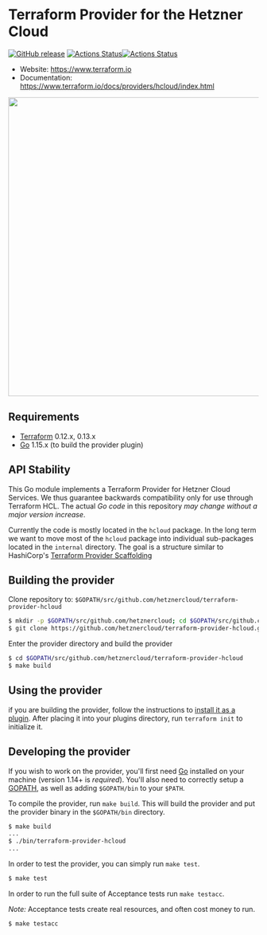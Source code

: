 Terraform Provider for the Hetzner Cloud
==================
[![GitHub release](https://img.shields.io/github/tag/hetznercloud/terraform-provider-hcloud.svg?label=release)](https://github.com/hetznercloud/terraform-provider-hcloud/releases/latest) [![Actions Status](https://github.com/hetznercloud/terraform-provider-hcloud/workflows/test/badge.svg)](https://github.com/hetznercloud/terraform-provider-hcloud/actions)[![Actions Status](https://github.com/hetznercloud/terraform-provider-hcloud/workflows/release/badge.svg)](https://github.com/hetznercloud/terraform-provider-hcloud/actions)

- Website: https://www.terraform.io
- Documentation: https://www.terraform.io/docs/providers/hcloud/index.html

<img src="https://cdn.rawgit.com/hashicorp/terraform-website/master/content/source/assets/images/logo-hashicorp.svg" width="600px">

Requirements
------------

-	[Terraform](https://www.terraform.io/downloads.html) 0.12.x, 0.13.x
-	[Go](https://golang.org/doc/install) 1.15.x (to build the provider plugin)

API Stability
-------------

This Go module implements a Terraform Provider for Hetzner Cloud
Services. We thus guarantee backwards compatibility only for use through
Terraform HCL. The actual *Go code* in this repository *may change
without a major version increase*.

Currently the code is mostly located in the `hcloud` package. In the
long term we want to move most of the `hcloud` package into individual
sub-packages located in the `internal` directory. The goal is a
structure similar to HashiCorp's [Terraform Provider
Scaffolding](https://github.com/hashicorp/terraform-provider-scaffolding)

Building the provider
---------------------

Clone repository to: `$GOPATH/src/github.com/hetznercloud/terraform-provider-hcloud`

```sh
$ mkdir -p $GOPATH/src/github.com/hetznercloud; cd $GOPATH/src/github.com/hetznercloud
$ git clone https://github.com/hetznercloud/terraform-provider-hcloud.git
```

Enter the provider directory and build the provider

```sh
$ cd $GOPATH/src/github.com/hetznercloud/terraform-provider-hcloud
$ make build
```

Using the provider
----------------------

if you are building the provider, follow the instructions to [install it as a plugin](https://www.terraform.io/docs/plugins/basics.html#installing-a-plugin). After placing it into your plugins directory, run `terraform init` to initialize it.

Developing the provider
---------------------------

If you wish to work on the provider, you'll first need [Go](http://www.golang.org) installed on your machine (version 1.14+ is *required*). You'll also need to correctly setup a [GOPATH](http://golang.org/doc/code.html#GOPATH), as well as adding `$GOPATH/bin` to your `$PATH`.

To compile the provider, run `make build`. This will build the provider and put the provider binary in the `$GOPATH/bin` directory.

```sh
$ make build
...
$ ./bin/terraform-provider-hcloud
...
```

In order to test the provider, you can simply run `make test`.

```sh
$ make test
```

In order to run the full suite of Acceptance tests run `make testacc`.

*Note:* Acceptance tests create real resources, and often cost money to run.

```
$ make testacc
```

